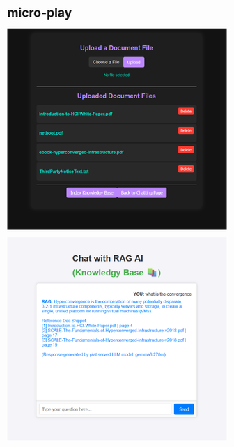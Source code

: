 # micro-play

![Doc Admin Page](https://github.com/ai-micro-stack/micro-play/blob/main/static/play-4-screenshot-of-doc-admin.png)

![Main Chap Page](https://github.com/ai-micro-stack/micro-play/blob/main/static/play-3-screenshot-of-web-chat.png)

